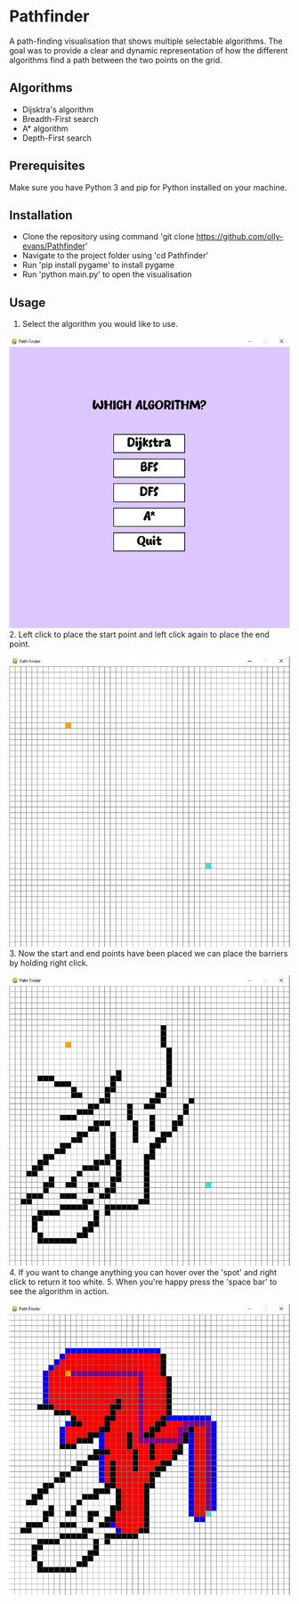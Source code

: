 # Pathfinder
A path-finding visualisation that shows multiple selectable algorithms. The goal was to provide a clear and dynamic representation of how the different algorithms find a path between the two points on the grid.

## Algorithms
- Dijsktra's algorithm
- Breadth-First search
- A* algorithm
- Depth-First search

## Prerequisites
Make sure you have Python 3 and pip for Python installed on your machine.

## Installation
- Clone the repository using command 'git clone https://github.com/olly-evans/Pathfinder'
- Navigate to the project folder using 'cd Pathfinder'
- Run 'pip install pygame' to install pygame
- Run 'python main.py' to open the visualisation
  
## Usage
1. Select the algorithm you would like to use.

![Pathfinder](screenshots/MainMenu.png)
2. Left click to place the start point and left click again to place the end point.

![Pathfinder](screenshots/StartEnd.png)
3. Now the start and end points have been placed we can place the barriers by holding right click.

![Pathfinder](screenshots/Barriers.png)
4. If you want to change anything you can hover over the 'spot' and right click to return it too white.
5. When you're happy press the 'space bar' to see the algorithm in action.

![Pathfinder](screenshots/Algorithm.png)
